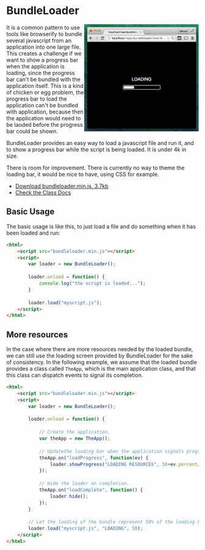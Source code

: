 BundleLoader
============

<img align="right" width="300" src="https://raw.githubusercontent.com/limikael/bundleloader/master/img/bundleloader.png" />

It is a common pattern to use tools like browserify to bundle several javascript
from an application into one large file. This creates a challenge if we want to 
show a progress bar when the application is loading, since the progress bar 
can't be bundled with the application itself. This is a kind of chicken or egg
problem, the progress bar to load the application can't be bundled with application,
because then the application would need to be laoded before the progress bar could
be shown.

BundleLoader provides an easy way to load a javascript file and run it, and
to show a progress bar while the script is being loaded. It is under 4k in size.

There is room for improvement. There is currently no way to theme the loading bar,
it would be nice to have, using CSS for example.

* [Download bundleloader.min.js, 3.7kb](http://rawgit.com/limikael/bundleloader/master/bundleloader.min.js)
* [Check the Class Docs](http://rawgit.com/limikael/bundleloader/master/doc/classes/BundleLoader.html)

Basic Usage
-----------

The basic usage is like this, to just load a file and do something when it
has been loaded and run:

````html
<html>
	<script src="bundleloader.min.js"></script>
	<script>
		var loader = new BundleLoader();

		loader.onload = function() {
			console.log("the script is loaded...");
		}

		loader.load("myscript.js");
	</script>
</html>
````

More resources
--------------

In the case where there are more resources needed by the loaded bundle, we
can still use the loading screen provided by BundleLoader for the sake of
consistency. In the following example, we assume that the loaded bundle
provides a class called `TheApp`, which is the main application class, and 
that this class can dispatch events to signal its completion.

````html
<html>
	<script src="bundleloader.min.js"></script>
	<script>
		var loader = new BundleLoader();

		loader.onload = function() {

			// Create the application.
			var theApp = new TheApp();

			// Updatethe loading bar when the application signals progress.
			theApp.on("loadProgress", function(ev) {
				loader.showProgress("LOADING RESOURCES", 50+ev.percent/2);
			});

			// Hide the loader on completion.
			theApp.on("loadComplete", function() {
				loader.hide();
			});
		}

		// Let the loading of the bundle represent 50% of the loading bar.
		loader.load("myscript.js", "LOADING", 50);
	</script>
</html>
````
